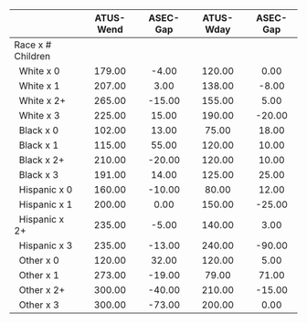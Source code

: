 
|                      |    ATUS-Wend |     ASEC-Gap |    ATUS-Wday |     ASEC-Gap |
| -------------------- | :----------: | :----------: | :----------: | :----------: |
| Race x # Children    |              |              |              |              |
| &nbsp;&nbsp;White x 0 |       179.00 |        -4.00 |       120.00 |         0.00 |
| &nbsp;&nbsp;White x 1 |       207.00 |         3.00 |       138.00 |        -8.00 |
| &nbsp;&nbsp;White x 2+ |       265.00 |       -15.00 |       155.00 |         5.00 |
| &nbsp;&nbsp;White x 3 |       225.00 |        15.00 |       190.00 |       -20.00 |
| &nbsp;&nbsp;Black x 0 |       102.00 |        13.00 |        75.00 |        18.00 |
| &nbsp;&nbsp;Black x 1 |       115.00 |        55.00 |       120.00 |        10.00 |
| &nbsp;&nbsp;Black x 2+ |       210.00 |       -20.00 |       120.00 |        10.00 |
| &nbsp;&nbsp;Black x 3 |       191.00 |        14.00 |       125.00 |        25.00 |
| &nbsp;&nbsp;Hispanic x 0 |       160.00 |       -10.00 |        80.00 |        12.00 |
| &nbsp;&nbsp;Hispanic x 1 |       200.00 |         0.00 |       150.00 |       -25.00 |
| &nbsp;&nbsp;Hispanic x 2+ |       235.00 |        -5.00 |       140.00 |         3.00 |
| &nbsp;&nbsp;Hispanic x 3 |       235.00 |       -13.00 |       240.00 |       -90.00 |
| &nbsp;&nbsp;Other x 0 |       120.00 |        32.00 |       120.00 |         5.00 |
| &nbsp;&nbsp;Other x 1 |       273.00 |       -19.00 |        79.00 |        71.00 |
| &nbsp;&nbsp;Other x 2+ |       300.00 |       -40.00 |       210.00 |       -15.00 |
| &nbsp;&nbsp;Other x 3 |       300.00 |       -73.00 |       200.00 |         0.00 |

